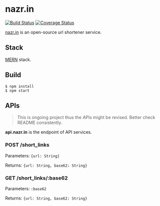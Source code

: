 # nazr.in

[![Build Status](https://travis-ci.org/oame/nazr.in.svg?branch=master)](https://travis-ci.org/oame/nazr.in) [![Coverage Status](https://coveralls.io/repos/github/oame/nazr.in/badge.svg?branch=master)](https://coveralls.io/github/oame/nazr.in?branch=master)

[nazr.in](http://nazr.in) is an open-source url shortener service.

## Stack

[MERN](http://mern.io) stack.

## Build

```
$ npm install
$ npm start
```

## APIs

> This is ongoing project thus the APIs might be revised. Better check README consistently.

__api.nazr.in__ is the endpoint of API services.

### POST /short_links

Parameters: `{url: String}`

Returns: `{url: String, base62: String}`

### GET /short_links/:base62

Parameters: `:base62`

Returns: `{url: String, base62: String}`
